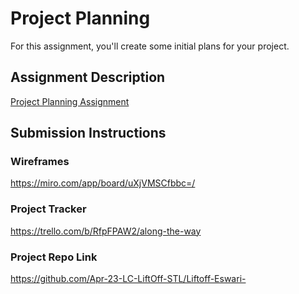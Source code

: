 # Project Planning
For this assignment, you'll create some initial plans for your project.

## Assignment Description
[Project Planning Assignment](https://education.launchcode.org/liftoff/modules/assignments/project-planning)

## Submission Instructions

### Wireframes

https://miro.com/app/board/uXjVMSCfbbc=/

### Project Tracker

https://trello.com/b/RfpFPAW2/along-the-way

### Project Repo Link

https://github.com/Apr-23-LC-LiftOff-STL/Liftoff-Eswari-
